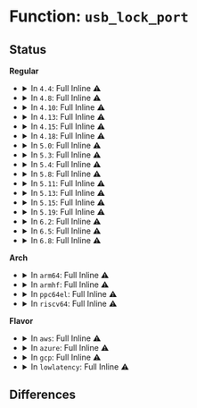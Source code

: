 # Function: <code>usb_lock_port</code>

## Status
<b>Regular</b>
<ul>
<li>
<details>
<summary>In <code>4.4</code>: Full Inline ⚠️</summary>

**Collision:** Unique Static

**Inline:** Full

**Transformation:** False

**Instances:**

```
In drivers/usb/core/hub.c (ffffffff81607172)
Location: drivers/usb/core/hub.c:2932
Inline: True
Inline callers:
  - drivers/usb/core/hub.c:usb_reset_device
  - drivers/usb/core/hub.c:usb_port_suspend
  - drivers/usb/core/hub.c:usb_port_resume
  - drivers/usb/core/hub.c:hub_port_connect
  - drivers/usb/core/hub.c:hub_event
  - drivers/usb/core/hub.c:hub_event
  - drivers/usb/core/hub.c:hub_event
  - drivers/usb/core/hub.c:hub_event
  - drivers/usb/core/hub.c:hub_event
```
</details>
</li>
<li>
<details>
<summary>In <code>4.8</code>: Full Inline ⚠️</summary>

**Collision:** Unique Static

**Inline:** Full

**Transformation:** False

**Instances:**

```
In drivers/usb/core/hub.c (ffffffff81666ef0)
Location: drivers/usb/core/hub.c:2929
Inline: True
Inline callers:
  - drivers/usb/core/hub.c:usb_reset_device
  - drivers/usb/core/hub.c:hub_event
  - drivers/usb/core/hub.c:hub_event
  - drivers/usb/core/hub.c:hub_event
  - drivers/usb/core/hub.c:hub_event
  - drivers/usb/core/hub.c:hub_event
  - drivers/usb/core/hub.c:hub_port_connect
  - drivers/usb/core/hub.c:usb_port_resume
  - drivers/usb/core/hub.c:usb_port_suspend
```
</details>
</li>
<li>
<details>
<summary>In <code>4.10</code>: Full Inline ⚠️</summary>

**Collision:** Unique Static

**Inline:** Full

**Transformation:** False

**Instances:**

```
In drivers/usb/core/hub.c (ffffffff81694c20)
Location: drivers/usb/core/hub.c:2855
Inline: True
Inline callers:
  - drivers/usb/core/hub.c:usb_reset_device
  - drivers/usb/core/hub.c:hub_event
  - drivers/usb/core/hub.c:hub_event
  - drivers/usb/core/hub.c:hub_event
  - drivers/usb/core/hub.c:hub_event
  - drivers/usb/core/hub.c:hub_event
  - drivers/usb/core/hub.c:hub_port_connect
  - drivers/usb/core/hub.c:usb_port_resume
  - drivers/usb/core/hub.c:usb_port_suspend
```
</details>
</li>
<li>
<details>
<summary>In <code>4.13</code>: Full Inline ⚠️</summary>

**Collision:** Unique Static

**Inline:** Full

**Transformation:** False

**Instances:**

```
In drivers/usb/core/hub.c (ffffffff816aa062)
Location: drivers/usb/core/hub.c:2883
Inline: True
Inline callers:
  - drivers/usb/core/hub.c:usb_reset_device
  - drivers/usb/core/hub.c:hub_event
  - drivers/usb/core/hub.c:port_event
  - drivers/usb/core/hub.c:port_event
  - drivers/usb/core/hub.c:port_event
  - drivers/usb/core/hub.c:port_event
  - drivers/usb/core/hub.c:hub_port_connect
  - drivers/usb/core/hub.c:usb_port_resume
  - drivers/usb/core/hub.c:usb_port_suspend
```
</details>
</li>
<li>
<details>
<summary>In <code>4.15</code>: Full Inline ⚠️</summary>

**Collision:** Unique Static

**Inline:** Full

**Transformation:** False

**Instances:**

```
In drivers/usb/core/hub.c (ffffffff817154b5)
Location: drivers/usb/core/hub.c:2886
Inline: True
Inline callers:
  - drivers/usb/core/hub.c:usb_reset_device
  - drivers/usb/core/hub.c:hub_event
  - drivers/usb/core/hub.c:hub_event
  - drivers/usb/core/hub.c:hub_event
  - drivers/usb/core/hub.c:hub_event
  - drivers/usb/core/hub.c:hub_event
  - drivers/usb/core/hub.c:hub_port_connect
  - drivers/usb/core/hub.c:usb_port_resume
  - drivers/usb/core/hub.c:usb_port_suspend
```
</details>
</li>
<li>
<details>
<summary>In <code>4.18</code>: Full Inline ⚠️</summary>

**Collision:** Unique Static

**Inline:** Full

**Transformation:** False

**Instances:**

```
In drivers/usb/core/hub.c (ffffffff817542b6)
Location: drivers/usb/core/hub.c:2930
Inline: True
Inline callers:
  - drivers/usb/core/hub.c:usb_reset_device
  - drivers/usb/core/hub.c:hub_event
  - drivers/usb/core/hub.c:port_event
  - drivers/usb/core/hub.c:port_event
  - drivers/usb/core/hub.c:port_event
  - drivers/usb/core/hub.c:port_event
  - drivers/usb/core/hub.c:hub_port_connect
  - drivers/usb/core/hub.c:usb_port_resume
  - drivers/usb/core/hub.c:usb_port_suspend
```
</details>
</li>
<li>
<details>
<summary>In <code>5.0</code>: Full Inline ⚠️</summary>

**Collision:** Unique Static

**Inline:** Full

**Transformation:** False

**Instances:**

```
In drivers/usb/core/hub.c (ffffffff81778712)
Location: drivers/usb/core/hub.c:2953
Inline: True
Inline callers:
  - drivers/usb/core/hub.c:usb_reset_device
  - drivers/usb/core/hub.c:hub_event
  - drivers/usb/core/hub.c:port_event
  - drivers/usb/core/hub.c:port_event
  - drivers/usb/core/hub.c:port_event
  - drivers/usb/core/hub.c:port_event
  - drivers/usb/core/hub.c:hub_port_connect
  - drivers/usb/core/hub.c:usb_port_resume
  - drivers/usb/core/hub.c:usb_port_suspend
```
</details>
</li>
<li>
<details>
<summary>In <code>5.3</code>: Full Inline ⚠️</summary>

**Collision:** Unique Static

**Inline:** Full

**Transformation:** False

**Instances:**

```
In drivers/usb/core/hub.c (ffffffff817b6574)
Location: drivers/usb/core/hub.c:2993
Inline: True
Inline callers:
  - drivers/usb/core/hub.c:usb_reset_device
  - drivers/usb/core/hub.c:hub_event
  - drivers/usb/core/hub.c:port_event
  - drivers/usb/core/hub.c:port_event
  - drivers/usb/core/hub.c:port_event
  - drivers/usb/core/hub.c:port_event
  - drivers/usb/core/hub.c:hub_port_connect
  - drivers/usb/core/hub.c:usb_port_resume
  - drivers/usb/core/hub.c:usb_port_suspend
```
</details>
</li>
<li>
<details>
<summary>In <code>5.4</code>: Full Inline ⚠️</summary>

**Collision:** Unique Static

**Inline:** Full

**Transformation:** False

**Instances:**

```
In drivers/usb/core/hub.c (ffffffff817e6c9d)
Location: drivers/usb/core/hub.c:3037
Inline: True
Inline callers:
  - drivers/usb/core/hub.c:usb_reset_device
  - drivers/usb/core/hub.c:hub_event
  - drivers/usb/core/hub.c:port_event
  - drivers/usb/core/hub.c:port_event
  - drivers/usb/core/hub.c:port_event
  - drivers/usb/core/hub.c:port_event
  - drivers/usb/core/hub.c:hub_port_connect
  - drivers/usb/core/hub.c:usb_port_resume
  - drivers/usb/core/hub.c:usb_port_suspend
```
</details>
</li>
<li>
<details>
<summary>In <code>5.8</code>: Full Inline ⚠️</summary>

**Collision:** Unique Static

**Inline:** Full

**Transformation:** False

**Instances:**

```
In drivers/usb/core/hub.c (ffffffff818b6c51)
Location: drivers/usb/core/hub.c:3042
Inline: True
Inline callers:
  - drivers/usb/core/hub.c:usb_reset_device
  - drivers/usb/core/hub.c:hub_event
  - drivers/usb/core/hub.c:port_event
  - drivers/usb/core/hub.c:hub_port_connect_change
  - drivers/usb/core/hub.c:hub_port_connect_change
  - drivers/usb/core/hub.c:hub_port_connect
  - drivers/usb/core/hub.c:hub_handle_remote_wakeup
  - drivers/usb/core/hub.c:usb_port_resume
  - drivers/usb/core/hub.c:usb_port_suspend
```
</details>
</li>
<li>
<details>
<summary>In <code>5.11</code>: Full Inline ⚠️</summary>

**Collision:** Unique Static

**Inline:** Full

**Transformation:** False

**Instances:**

```
In drivers/usb/core/hub.c (ffffffff818c5561)
Location: drivers/usb/core/hub.c:3060
Inline: True
Inline callers:
  - drivers/usb/core/hub.c:usb_reset_device
  - drivers/usb/core/hub.c:hub_event
  - drivers/usb/core/hub.c:port_event
  - drivers/usb/core/hub.c:hub_port_connect_change
  - drivers/usb/core/hub.c:hub_port_connect_change
  - drivers/usb/core/hub.c:hub_port_connect
  - drivers/usb/core/hub.c:hub_handle_remote_wakeup
  - drivers/usb/core/hub.c:usb_port_resume
  - drivers/usb/core/hub.c:usb_port_suspend
```
</details>
</li>
<li>
<details>
<summary>In <code>5.13</code>: Full Inline ⚠️</summary>

**Collision:** Unique Static

**Inline:** Full

**Transformation:** False

**Instances:**

```
In drivers/usb/core/hub.c (ffffffff818a8841)
Location: drivers/usb/core/hub.c:3115
Inline: True
Inline callers:
  - drivers/usb/core/hub.c:usb_reset_device
  - drivers/usb/core/hub.c:hub_event
  - drivers/usb/core/hub.c:port_event
  - drivers/usb/core/hub.c:port_event
  - drivers/usb/core/hub.c:hub_port_connect_change
  - drivers/usb/core/hub.c:hub_port_connect_change
  - drivers/usb/core/hub.c:hub_port_connect
  - drivers/usb/core/hub.c:usb_port_resume
  - drivers/usb/core/hub.c:usb_port_suspend
```
</details>
</li>
<li>
<details>
<summary>In <code>5.15</code>: Full Inline ⚠️</summary>

**Collision:** Unique Static

**Inline:** Full

**Transformation:** False

**Instances:**

```
In drivers/usb/core/hub.c (ffffffff8193d72c)
Location: drivers/usb/core/hub.c:3119
Inline: True
Inline callers:
  - drivers/usb/core/hub.c:usb_reset_device
  - drivers/usb/core/hub.c:hub_event
  - drivers/usb/core/hub.c:port_event
  - drivers/usb/core/hub.c:port_event
  - drivers/usb/core/hub.c:hub_port_connect_change
  - drivers/usb/core/hub.c:hub_port_connect_change
  - drivers/usb/core/hub.c:hub_port_connect
  - drivers/usb/core/hub.c:usb_port_resume
  - drivers/usb/core/hub.c:usb_port_suspend
```
</details>
</li>
<li>
<details>
<summary>In <code>5.19</code>: Full Inline ⚠️</summary>

**Collision:** Unique Static

**Inline:** Full

**Transformation:** False

**Instances:**

```
In drivers/usb/core/hub.c (ffffffff81a95430)
Location: drivers/usb/core/hub.c:3125
Inline: True
Inline callers:
  - drivers/usb/core/hub.c:usb_reset_device
  - drivers/usb/core/hub.c:hub_event
  - drivers/usb/core/hub.c:port_event
  - drivers/usb/core/hub.c:port_event
  - drivers/usb/core/hub.c:hub_port_connect_change
  - drivers/usb/core/hub.c:hub_port_connect_change
  - drivers/usb/core/hub.c:hub_port_connect
  - drivers/usb/core/hub.c:usb_port_resume
  - drivers/usb/core/hub.c:usb_port_suspend
```
</details>
</li>
<li>
<details>
<summary>In <code>6.2</code>: Full Inline ⚠️</summary>

**Collision:** Unique Static

**Inline:** Full

**Transformation:** False

**Instances:**

```
In drivers/usb/core/hub.c (ffffffff81c17ae5)
Location: drivers/usb/core/hub.c:3144
Inline: True
Inline callers:
  - drivers/usb/core/hub.c:usb_reset_device
  - drivers/usb/core/hub.c:hub_event
  - drivers/usb/core/hub.c:port_event
  - drivers/usb/core/hub.c:port_event
  - drivers/usb/core/hub.c:hub_port_connect_change
  - drivers/usb/core/hub.c:hub_port_connect_change
  - drivers/usb/core/hub.c:hub_port_connect
  - drivers/usb/core/hub.c:usb_port_resume
  - drivers/usb/core/hub.c:usb_port_suspend
```
</details>
</li>
<li>
<details>
<summary>In <code>6.5</code>: Full Inline ⚠️</summary>

**Collision:** Unique Static

**Inline:** Full

**Transformation:** False

**Instances:**

```
In drivers/usb/core/hub.c (ffffffff81c7eae1)
Location: drivers/usb/core/hub.c:3164
Inline: True
Inline callers:
  - drivers/usb/core/hub.c:usb_reset_device
  - drivers/usb/core/hub.c:hub_event
  - drivers/usb/core/hub.c:port_event
  - drivers/usb/core/hub.c:port_event
  - drivers/usb/core/hub.c:hub_port_connect_change
  - drivers/usb/core/hub.c:hub_port_connect_change
  - drivers/usb/core/hub.c:hub_port_connect
  - drivers/usb/core/hub.c:usb_port_resume
  - drivers/usb/core/hub.c:usb_port_suspend
```
</details>
</li>
<li>
<details>
<summary>In <code>6.8</code>: Full Inline ⚠️</summary>

**Collision:** Unique Static

**Inline:** Full

**Transformation:** False

**Instances:**

```
In drivers/usb/core/hub.c (ffffffff81d334b1)
Location: drivers/usb/core/hub.c:3166
Inline: True
Inline callers:
  - drivers/usb/core/hub.c:usb_reset_device
  - drivers/usb/core/hub.c:hub_event
  - drivers/usb/core/hub.c:port_event
  - drivers/usb/core/hub.c:port_event
  - drivers/usb/core/hub.c:hub_port_connect_change
  - drivers/usb/core/hub.c:hub_port_connect_change
  - drivers/usb/core/hub.c:hub_port_connect
  - drivers/usb/core/hub.c:usb_port_resume
  - drivers/usb/core/hub.c:usb_port_suspend
```
</details>
</li>
</ul>
<b>Arch</b>
<ul>
<li>
<details>
<summary>In <code>arm64</code>: Full Inline ⚠️</summary>

**Collision:** Unique Static

**Inline:** Full

**Transformation:** False

**Instances:**

```
In drivers/usb/core/hub.c (ffff800010a15b60)
Location: drivers/usb/core/hub.c:3037
Inline: True
Inline callers:
  - drivers/usb/core/hub.c:usb_reset_device
  - drivers/usb/core/hub.c:hub_event
  - drivers/usb/core/hub.c:port_event
  - drivers/usb/core/hub.c:port_event
  - drivers/usb/core/hub.c:port_event
  - drivers/usb/core/hub.c:port_event
  - drivers/usb/core/hub.c:hub_port_connect
  - drivers/usb/core/hub.c:usb_port_resume
  - drivers/usb/core/hub.c:usb_port_suspend
```
</details>
</li>
<li>
<details>
<summary>In <code>armhf</code>: Full Inline ⚠️</summary>

**Collision:** Unique Static

**Inline:** Full

**Transformation:** False

**Instances:**

```
In drivers/usb/core/hub.c (c0aedee0)
Location: drivers/usb/core/hub.c:3037
Inline: True
Inline callers:
  - drivers/usb/core/hub.c:usb_reset_device
  - drivers/usb/core/hub.c:hub_event
  - drivers/usb/core/hub.c:port_event
  - drivers/usb/core/hub.c:port_event
  - drivers/usb/core/hub.c:port_event
  - drivers/usb/core/hub.c:port_event
  - drivers/usb/core/hub.c:hub_port_connect
  - drivers/usb/core/hub.c:usb_port_resume
  - drivers/usb/core/hub.c:usb_port_suspend
```
</details>
</li>
<li>
<details>
<summary>In <code>ppc64el</code>: Full Inline ⚠️</summary>

**Collision:** Unique Static

**Inline:** Full

**Transformation:** False

**Instances:**

```
In drivers/usb/core/hub.c (c000000000ace120)
Location: drivers/usb/core/hub.c:3037
Inline: True
Inline callers:
  - drivers/usb/core/hub.c:usb_reset_device
  - drivers/usb/core/hub.c:hub_event
  - drivers/usb/core/hub.c:port_event
  - drivers/usb/core/hub.c:port_event
  - drivers/usb/core/hub.c:port_event
  - drivers/usb/core/hub.c:port_event
  - drivers/usb/core/hub.c:hub_port_connect
  - drivers/usb/core/hub.c:usb_port_resume
  - drivers/usb/core/hub.c:usb_port_suspend
```
</details>
</li>
<li>
<details>
<summary>In <code>riscv64</code>: Full Inline ⚠️</summary>

**Collision:** Unique Static

**Inline:** Full

**Transformation:** False

**Instances:**

```
In drivers/usb/core/hub.c (ffffffe00063adb6)
Location: drivers/usb/core/hub.c:3037
Inline: True
Inline callers:
  - drivers/usb/core/hub.c:usb_reset_device
  - drivers/usb/core/hub.c:hub_event
  - drivers/usb/core/hub.c:port_event
  - drivers/usb/core/hub.c:port_event
  - drivers/usb/core/hub.c:port_event
  - drivers/usb/core/hub.c:port_event
  - drivers/usb/core/hub.c:hub_port_connect
  - drivers/usb/core/hub.c:usb_port_resume
  - drivers/usb/core/hub.c:usb_port_suspend
```
</details>
</li>
</ul>
<b>Flavor</b>
<ul>
<li>
<details>
<summary>In <code>aws</code>: Full Inline ⚠️</summary>

**Collision:** Unique Static

**Inline:** Full

**Transformation:** False

**Instances:**

```
In drivers/usb/core/hub.c (ffffffff8179f07d)
Location: drivers/usb/core/hub.c:3037
Inline: True
Inline callers:
  - drivers/usb/core/hub.c:usb_reset_device
  - drivers/usb/core/hub.c:hub_event
  - drivers/usb/core/hub.c:port_event
  - drivers/usb/core/hub.c:port_event
  - drivers/usb/core/hub.c:port_event
  - drivers/usb/core/hub.c:port_event
  - drivers/usb/core/hub.c:hub_port_connect
  - drivers/usb/core/hub.c:usb_port_resume
  - drivers/usb/core/hub.c:usb_port_suspend
```
</details>
</li>
<li>
<details>
<summary>In <code>azure</code>: Full Inline ⚠️</summary>

**Collision:** Unique Static

**Inline:** Full

**Transformation:** False

**Instances:**

```
In drivers/usb/core/hub.c (ffffffff81790cfd)
Location: drivers/usb/core/hub.c:3037
Inline: True
Inline callers:
  - drivers/usb/core/hub.c:usb_reset_device
  - drivers/usb/core/hub.c:hub_event
  - drivers/usb/core/hub.c:port_event
  - drivers/usb/core/hub.c:port_event
  - drivers/usb/core/hub.c:port_event
  - drivers/usb/core/hub.c:port_event
  - drivers/usb/core/hub.c:hub_port_connect
  - drivers/usb/core/hub.c:usb_port_resume
  - drivers/usb/core/hub.c:usb_port_suspend
```
</details>
</li>
<li>
<details>
<summary>In <code>gcp</code>: Full Inline ⚠️</summary>

**Collision:** Unique Static

**Inline:** Full

**Transformation:** False

**Instances:**

```
In drivers/usb/core/hub.c (ffffffff817dbb1d)
Location: drivers/usb/core/hub.c:3037
Inline: True
Inline callers:
  - drivers/usb/core/hub.c:usb_reset_device
  - drivers/usb/core/hub.c:hub_event
  - drivers/usb/core/hub.c:port_event
  - drivers/usb/core/hub.c:port_event
  - drivers/usb/core/hub.c:port_event
  - drivers/usb/core/hub.c:port_event
  - drivers/usb/core/hub.c:hub_port_connect
  - drivers/usb/core/hub.c:usb_port_resume
  - drivers/usb/core/hub.c:usb_port_suspend
```
</details>
</li>
<li>
<details>
<summary>In <code>lowlatency</code>: Full Inline ⚠️</summary>

**Collision:** Unique Static

**Inline:** Full

**Transformation:** False

**Instances:**

```
In drivers/usb/core/hub.c (ffffffff817f5dad)
Location: drivers/usb/core/hub.c:3037
Inline: True
Inline callers:
  - drivers/usb/core/hub.c:usb_reset_device
  - drivers/usb/core/hub.c:hub_event
  - drivers/usb/core/hub.c:port_event
  - drivers/usb/core/hub.c:port_event
  - drivers/usb/core/hub.c:port_event
  - drivers/usb/core/hub.c:port_event
  - drivers/usb/core/hub.c:hub_port_connect
  - drivers/usb/core/hub.c:usb_port_resume
  - drivers/usb/core/hub.c:usb_port_suspend
```
</details>
</li>
</ul>

## Differences
